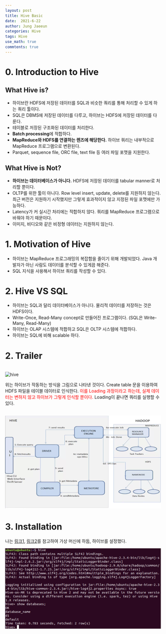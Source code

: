 ```yaml
---
layout: post
title: Hive Basic
date:  2021-6-22
author: Jung Jaeeun
categories: Hive 
tags: Hive
use_math: true
commtents: true
---
```


# 0. Introduction to Hive

## What Hive is?

- 하이브란 HDFS에 저장된 데이터를 SQL과 비슷한 쿼리를 통해 처리할 수 있게 하는 쿼리 툴이다.
- SQL은 DBMS에 저장된 데이터를 다루고, 하이브는 HDFS에 저장된 데이터를 다룬다.
- 테이블로 저장된 구조화된 데이터를 처리한다.
- **Batch processing**에 적합하다.
- **MapReduce와 HDFS를 연결하는 렌즈에 해당한다.** 하이브 쿼리는 내부적으로 MapReduce 프로그램으로 변환된다.
- Parquet, sequence file, ORC file, text file 등 여러 파일 포맷을 지원한다.

## What Hive is Not?

- **하이브는 데이터베이스가 아니다.** HDFS에 저장된 데이터를 tabular manner로 처리할 뿐이다.
- OLTP를 위한 툴이 아니다. Row level insert, update, delete를 지원하지 않는다. 최근 버전은
지원하기 시작했지만 그렇게 효과적이지 않고 지정된 파일 포맷에만 가능하다.
- Latency가 커 실시간 처리에는 적합하지 않다. 쿼리를 MapReduce 프로그램으로 바꿔야 하기 때문이다.
- 이미지, 비디오와 같은 비정형 데이터는 지원하지 않는다.

# 1. Motivation of Hive

- 하이브는 MapReduce 프로그래밍의 복잡함을 줄이기 위해 개발되었다. Java 개발자가 아닌 사람도 데이터를 분석할 수 있게끔 해준다.
- SQL 지식을 사용해서 하이브 쿼리를 작성할 수 있다.

# 2. Hive VS SQL

- 하이브는 SQL과 달리 데이터베이스가 아니다. 물리적 데이터를 저장하는 것은 HDFS이다. 
- Write-Once, Read-Many concept로 만들어진 프로그램이다. (SQL은 Write-Many, Read-Many)
- 하이브는 OLAP 시스템에 적합하고 SQL은 OLTP 시스템에 적합하다.
- 하이브는 SQL에 비해 scalable 하다.

# 2. Trailer

<br> ![hive](https://user-images.githubusercontent.com/46374850/122852831-3c71d380-d34c-11eb-9ece-6cbc046edd3a.png) <br>

위는 하이브가 작동하는 방식을 그림으로 나타낸 것이다. Create table 문을 이용하여 HDFS 파일을
테이블 데이터로 인식한다. <font color='red'>이를 Loading 과정이라고 하는데, 실제 데이터는 변하지 않고 하이브가 그렇게 인식할 뿐이다.</font> Loading이 끝나면 쿼리를 실행할 수 있다.

<br><img src="/img/hive/2.png" width="600"><br>

# 3. Installation

나는 [링크1](https://github.com/YBIGTA/EngineeringTeam/wiki/01.-%EC%9D%B8%EC%8A%A4%ED%84%B4%EC%8A%A4-%EC%83%9D%EC%84%B1-%EB%B0%8F--Python-%EA%B0%9C%EB%B0%9C-%ED%99%98%EA%B2%BD-%EA%B5%AC%EC%B6%95), [링크2](https://github.com/YBIGTA/EngineeringTeam/wiki/02.-PySpark-%EA%B0%9C%EB%B0%9C-%ED%99%98%EA%B2%BD-%EA%B5%AC%EC%B6%95)를 참고하여 가상 머신에 하둡, 하이브를 설정했다.

![하이브](/img/hive/3.png)